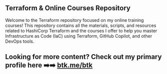 ## Terraform & Online Courses Repository

Welcome to the Terraform repository focused on my online training courses! This repository contains all the materials, scripts, and resources related to HashiCorp Terraform and the courses I offer to help you master Infrastructure as Code (IaC) using Terraform, GitHub Copilot, and other DevOps tools.

## Looking for more content? Check out my primary profile here ➡️➡️ [btk.me/btk](btk.me/btk)